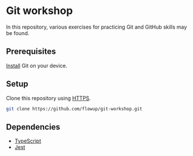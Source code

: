 # Git workshop

In this repository, various exercises for practicing Git and GitHub skills may be found.

## Prerequisites

[Install](https://git-scm.com/book/en/v2/Getting-Started-Installing-Git) Git on your device.

## Setup

Clone this repository using [HTTPS](https://docs.github.com/en/get-started/getting-started-with-git/about-remote-repositories#cloning-with-https-urls).

```bash
git clone https://github.com/flowup/git-workshop.git
```

## Dependencies

- [TypeScript](https://www.npmjs.com/package/typescript)
- [Jest](https://www.npmjs.com/package/jest)
